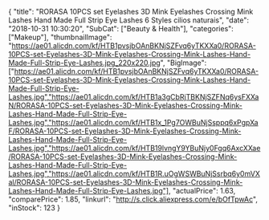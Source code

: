 {
	"title": "RORASA 10PCS set Eyelashes 3D Mink Eyelashes Crossing Mink Lashes Hand Made Full Strip Eye Lashes 6 Styles cilios naturais",
	"date": "2018-10-31 10:30:20",
	"SubCat": ["Beauty & Health"],
	"categories": ["Makeup"],
	"thumbnailImage": "https://ae01.alicdn.com/kf/HTB1pvsjbOAnBKNjSZFvq6yTKXXa0/RORASA-10PCS-set-Eyelashes-3D-Mink-Eyelashes-Crossing-Mink-Lashes-Hand-Made-Full-Strip-Eye-Lashes.jpg_220x220.jpg",
	"BigImage": ["https://ae01.alicdn.com/kf/HTB1pvsjbOAnBKNjSZFvq6yTKXXa0/RORASA-10PCS-set-Eyelashes-3D-Mink-Eyelashes-Crossing-Mink-Lashes-Hand-Made-Full-Strip-Eye-Lashes.jpg","https://ae01.alicdn.com/kf/HTB1a3gCbRjTBKNjSZFNq6ysFXXaN/RORASA-10PCS-set-Eyelashes-3D-Mink-Eyelashes-Crossing-Mink-Lashes-Hand-Made-Full-Strip-Eye-Lashes.jpg","https://ae01.alicdn.com/kf/HTB1x_1Pg7OWBuNjSsppq6xPgpXaF/RORASA-10PCS-set-Eyelashes-3D-Mink-Eyelashes-Crossing-Mink-Lashes-Hand-Made-Full-Strip-Eye-Lashes.jpg","https://ae01.alicdn.com/kf/HTB19lvngY9YBuNjy0Fgq6AxcXXae/RORASA-10PCS-set-Eyelashes-3D-Mink-Eyelashes-Crossing-Mink-Lashes-Hand-Made-Full-Strip-Eye-Lashes.jpg","https://ae01.alicdn.com/kf/HTB1R.uOgWSWBuNjSsrbq6y0mVXal/RORASA-10PCS-set-Eyelashes-3D-Mink-Eyelashes-Crossing-Mink-Lashes-Hand-Made-Full-Strip-Eye-Lashes.jpg"],
	"actualPrice": 1.63,
	"comparePrice": 1.85,
	"linkurl": "http://s.click.aliexpress.com/e/bOfTpwAc",
	"inStock": 123
}
